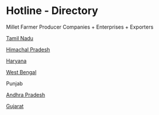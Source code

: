 # Hotline - Directory

Millet Farmer Producer Companies + Enterprises + Exporters&#x20;

[Tamil Nadu](https://apeda.gov.in/milletportal/files/Tamilnadu\_Millet\_Value\_Added\_Products\_Catalogue.pdf)

[Himachal Pradesh](https://apeda.gov.in/milletportal/files/HP\_Millet\_Value\_Added\_Products\_Catalogue.pdf)

[Haryana](https://apeda.gov.in/milletportal/files/haryana\_Millet\_Value\_Added\_Products\_Catalogue.pdf)

[West Bengal](https://apeda.gov.in/milletportal/files/West\_Bengal\_Millet\_Value\_Added\_Products\_Catalogue.pdf)

Punjab

[Andhra Pradesh](https://apeda.gov.in/milletportal/files/ANDHRA\_PRADESH\_Millet\_Value\_Added\_Products\_Catalogue.pdf)

[Gujarat](https://apeda.gov.in/milletportal/files/Gujarat\_Millet\_Value\_Added\_Products\_Catalogue.pdf)







&#x20;

